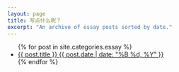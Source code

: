 ```yaml
---
layout: page
title: 写点什么呢？
excerpt: "An archive of essay posts sorted by date."
---
```


<ul class="post-list">
{% for post in site.categories.essay %} 
  <li><article><a href="{{ site.url }}{{ post.url }}">{{ post.title }} <span class="entry-date"><time datetime="{{ post.date | date_to_xmlschema }}">{{ post.date | date: "%B %d, %Y" }}</time></span></a></article></li>
{% endfor %}
</ul>
